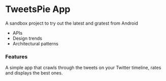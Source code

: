 # TweetsPie App

A sandbox project to try out the latest and gratest from Android
* APIs
* Design trends
* Architectural patterns

### Features
A simple app that crawls through the tweets on your Twitter timeline, rates and displays the best ones.
